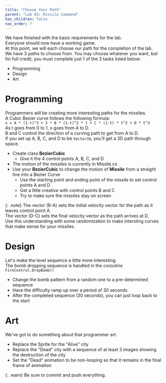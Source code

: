 ```yaml
---
title: "Choose Your Path"
parent: "Lab 03: Missile Command"
has_children: false
nav_order: 7
---
```


We have finished with the basic requirements for the lab.\
Everyone should now have a working game.\
At this point, we will each choose our path for the completion of the lab.\
We have 3 paths to choose from. You may choose whatever you want, but for full credit, you must complete just 1 of the 3 tasks listed below:
* Programming
* Design
* Art

# Programming
Programmers will be creating more interesting paths for the missiles.\
A Cubic Bezier curve follows the following formula:\
`x = A * (1-t)^3 + 3 * B * (1-t)^2 * t + C * (1-t) * t^2 + D * t^3`\
As t goes from 0 to 1, x goes from A to D.\
B and C control the direction of a curving path to get from A to D.\
If you set up A, B, C, and D to be `Vector3`s, you'll get a 3D path through space.
* Create class **BezierCubic**
    * Give it the 4 control points A, B, C, and D
* The motion of the missiles is currently in Missile.cs
* Use your **BezierCubic** to change the motion of **Missile** from a straight line into a Bezier Curve
    * Use the starting point and ending point of the missile to set control points A and D
    * Get a little creative with control points B and C
    * Try to make sure the missiles stay on screen

{: .note}
The vector (B-A) sets the initial velocity vector for the path as it leaves control point A.\
The vector (D-C) sets the final velocity vector as the path arrives at D.\
Use this understanding with some randomization to make intersting curves that make sense for your missiles.

# Design
Let's make the level sequence a little more interesting.\
The bomb dropping sequence is handled in the *coroutine* `FireControl.DropBomb()`
* Change the bomb pattern from a random one to a pre-determined sequence
* Have the difficulty ramp up over a period of 30 seconds
* After the completed sequence (30 seconds), you can just loop back to the start

# Art
We've got to do something about that programmer art.
* Replace the Sprite for the "Alive" city
* Replace the "Dead" city with a sequence of at least 3 images showing the destruction of the city
* Set the "Dead" animation to be non-looping so that it remains in the final frame of animation

{: .warn}
Be sure to commit and push everything.